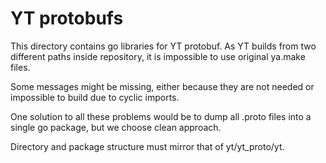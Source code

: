 # YT protobufs

This directory contains go libraries for YT protobuf. As YT builds from
two different paths inside repository, it is impossible to use original ya.make files.

Some messages might be missing, either because they are not needed or impossible to build
due to cyclic imports.

One solution to all these problems would be to dump all .proto files into a single go package,
but we choose clean approach.

Directory and package structure must mirror that of yt/yt_proto/yt.
